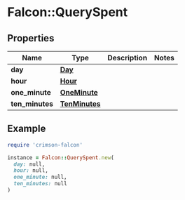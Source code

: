 # Falcon::QuerySpent

## Properties

| Name | Type | Description | Notes |
| ---- | ---- | ----------- | ----- |
| **day** | [**Day**](Day.md) |  |  |
| **hour** | [**Hour**](Hour.md) |  |  |
| **one_minute** | [**OneMinute**](OneMinute.md) |  |  |
| **ten_minutes** | [**TenMinutes**](TenMinutes.md) |  |  |

## Example

```ruby
require 'crimson-falcon'

instance = Falcon::QuerySpent.new(
  day: null,
  hour: null,
  one_minute: null,
  ten_minutes: null
)
```

